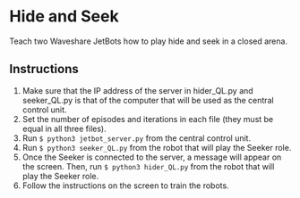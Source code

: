 # Hide and Seek
Teach two Waveshare JetBots how to play hide and seek in a closed arena.

## Instructions
1. Make sure that the IP address of the server in hider_QL.py and seeker_QL.py is that of the computer that will be used as the central control unit.
2. Set the number of episodes and iterations in each file (they must be equal in all three files).
3. Run <code>$ python3 jetbot_server.py</code> from the central control unit.
4. Run <code>$ python3 seeker_QL.py</code> from the robot that will play the Seeker role.
5. Once the Seeker is connected to the server, a message will appear on the screen. Then, run <code>$ python3 hider_QL.py</code> from the robot that will play the Seeker role.
6. Follow the instructions on the screen to train the robots.
